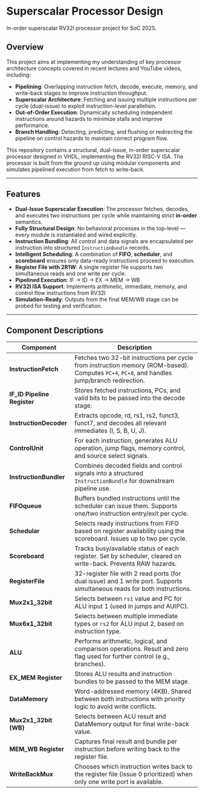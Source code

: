 # Superscalar Processor Design
In-order superscalar RV32I processor project for SoC 2025.

## Overview

This project aims at implementing my understanding of key processor architecture concepts covered in recent lectures and YouTube videos, including:

* **Pipelining**: Overlapping instruction fetch, decode, execute, memory, and write-back stages to improve instruction throughput.
* **Superscalar Architecture**: Fetching and issuing multiple instructions per cycle (dual-issue) to exploit instruction-level parallelism.
* **Out-of-Order Execution**: Dynamically scheduling independent instructions around hazards to minimize stalls and improve performance.
* **Branch Handling**: Detecting, predicting, and flushing or redirecting the pipeline on control hazards to maintain correct program flow.

This repository contains a structural, dual-issue, in-order superscalar processor designed in VHDL, implementing the RV32I RISC-V ISA. The processor is built from the ground up using modular components and simulates pipelined execution from fetch to write-back.

---

## Features

- **Dual-Issue Superscalar Execution**: The processor fetches, decodes, and executes two instructions per cycle while maintaining strict **in-order** semantics.
- **Fully Structural Design**: No behavioral processes in the top-level — every module is instantiated and wired explicitly.
- **Instruction Bundling**: All control and data signals are encapsulated per instruction into structured `InstructionBundle` records.
- **Intelligent Scheduling**: A combination of **FIFO**, **scheduler**, and **scoreboard** ensures only data-ready instructions proceed to execution.
- **Register File with 2R1W**: A single register file supports two simultaneous reads and one write per cycle.
- **Pipelined Execution**: IF → ID → EX → MEM → WB
- **RV32I ISA Support**: Implements arithmetic, immediate, memory, and control flow instructions from RV32I 
- **Simulation-Ready**: Outputs from the final MEM/WB stage can be probed for testing and verification.

---

## Component Descriptions

| Component             | Description |
|-----------------------|-------------|
| **InstructionFetch**  | Fetches two 32-bit instructions per cycle from instruction memory (ROM-based). Computes `PC+4`, `PC+8`, and handles jump/branch redirection. |
| **IF_ID Pipeline Register** | Stores fetched instructions, PCs, and valid bits to be passed into the decode stage. |
| **InstructionDecoder** | Extracts opcode, rd, rs1, rs2, funct3, funct7, and decodes all relevant immediates (I, S, B, U, J). |
| **ControlUnit**       | For each instruction, generates ALU operation, jump flags, memory control, and source select signals. |
| **InstructionBundler** | Combines decoded fields and control signals into a structured `InstructionBundle` for downstream pipeline use. |
| **FIFOqueue**         | Buffers bundled instructions until the scheduler can issue them. Supports one/two instruction entry/exit per cycle. |
| **Schedular**         | Selects ready instructions from FIFO based on register availability using the scoreboard. Issues up to two per cycle. |
| **Scoreboard**        | Tracks busy/available status of each register. Set by scheduler, cleared on write-back. Prevents RAW hazards. |
| **RegisterFile**      | 32-register file with 2 read ports (for dual issue) and 1 write port. Supports simultaneous reads for both instructions. |
| **Mux2x1_32bit**      | Selects between `rs1` value and PC for ALU input 1 (used in jumps and AUIPC). |
| **Mux6x1_32bit**      | Selects between multiple immediate types or `rs2` for ALU input 2, based on instruction type. |
| **ALU**               | Performs arithmetic, logical, and comparison operations. Result and zero flag used for further control (e.g., branches). |
| **EX_MEM Register**   | Stores ALU results and instruction bundles to be passed to the MEM stage. |
| **DataMemory**        | Word-addressed memory (4KB). Shared between both instructions with priority logic to avoid write conflicts. |
| **Mux2x1_32bit (WB)** | Selects between ALU result and DataMemory output for final write-back value. |
| **MEM_WB Register**   | Captures final result and bundle per instruction before writing back to the register file. |
| **WriteBackMux**      | Chooses which instruction writes back to the register file (issue 0 prioritized) when only one write port is available. |
